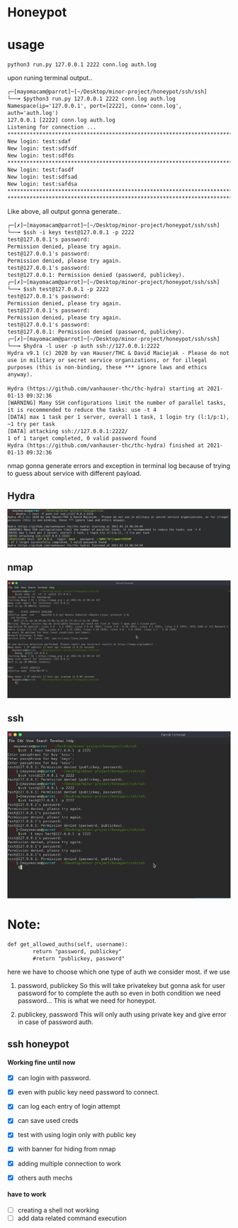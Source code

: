 # Honeypot

# usage
```
python3 run.py 127.0.0.1 2222 conn.log auth.log
```
upon runing terminal output..
```
┌─[mayomacam@parrot]─[~/Desktop/minor-project/honeypot/ssh/ssh]
└──╼ $python3 run.py 127.0.0.1 2222 conn.log auth.log
Namespace(ip='127.0.0.1', port=[2222], conn='conn.log', auth='auth.log')
127.0.0.1 [2222] conn.log auth.log
Listening for connection ...
************************************************************************************************************************
New login: test:sdaf
New login: test:sdfsdf
New login: test:sdfds
************************************************************************************************************************
New login: test:fasdf
New login: test:sdfsad
New login: test:safdsa
************************************************************************************************************************
************************************************************************************************************************
```
Like above, all output gonna generate..
```
┌─[✗]─[mayomacam@parrot]─[~/Desktop/minor-project/honeypot/ssh/ssh]
└──╼ $ssh -i keys test@127.0.0.1 -p 2222
test@127.0.0.1's password: 
Permission denied, please try again.
test@127.0.0.1's password: 
Permission denied, please try again.
test@127.0.0.1's password: 
test@127.0.0.1: Permission denied (password, publickey).
┌─[✗]─[mayomacam@parrot]─[~/Desktop/minor-project/honeypot/ssh/ssh]
└──╼ $ssh test@127.0.0.1 -p 2222
test@127.0.0.1's password: 
Permission denied, please try again.
test@127.0.0.1's password: 
Permission denied, please try again.
test@127.0.0.1's password: 
test@127.0.0.1: Permission denied (password, publickey).
┌─[✗]─[mayomacam@parrot]─[~/Desktop/minor-project/honeypot/ssh/ssh]
└──╼ $hydra -l user -p auth ssh://127.0.0.1:2222
Hydra v9.1 (c) 2020 by van Hauser/THC & David Maciejak - Please do not use in military or secret service organizations, or for illegal purposes (this is non-binding, these *** ignore laws and ethics anyway).

Hydra (https://github.com/vanhauser-thc/thc-hydra) starting at 2021-01-13 09:32:36
[WARNING] Many SSH configurations limit the number of parallel tasks, it is recommended to reduce the tasks: use -t 4
[DATA] max 1 task per 1 server, overall 1 task, 1 login try (l:1/p:1), ~1 try per task
[DATA] attacking ssh://127.0.0.1:2222/
1 of 1 target completed, 0 valid password found
Hydra (https://github.com/vanhauser-thc/thc-hydra) finished at 2021-01-13 09:32:36
```
nmap gonna generate errors and exception in terminal log because of trying to guess about service with different payload.

## Hydra
![](./hydra.png)

## nmap
![](./nmap.png)

## ssh
![](./ssh.png)

# Note:
```
def get_allowed_auths(self, username):
        return "password, publickey"
        #return "publickey, password"
```

here we have to choose which one type of auth we consider most.
if we use
1. password, publickey
So this will take privatekey but gonna ask for user password for to complete the auth so even in both condition we need password... This is what we need for honeypot.

2. publickey, password
This will only auth using private key and give error in case of password auth.

## ssh honeypot

#### Working fine until now
- [x] can login with password.
- [x] even with public key need password to connect.
- [x] can log each entry of login attempt
- [x] can save used creds
- [X] test with using login only with public key
- [X] with banner for hiding from nmap
- [X] adding multiple connection to work
- [X] others auth mechs


#### have to work
- [ ] creating a shell not working
- [ ] add data related command execution
